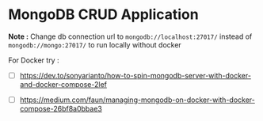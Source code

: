 # MongoDB CRUD Application 

<b>Note :</b> Change db connection url to `mongodb://localhost:27017/` instead of `mongodb://mongo:27017/` to run locally without docker

For Docker try : 
 - [ ] https://dev.to/sonyarianto/how-to-spin-mongodb-server-with-docker-and-docker-compose-2lef
 - [ ] https://medium.com/faun/managing-mongodb-on-docker-with-docker-compose-26bf8a0bbae3

